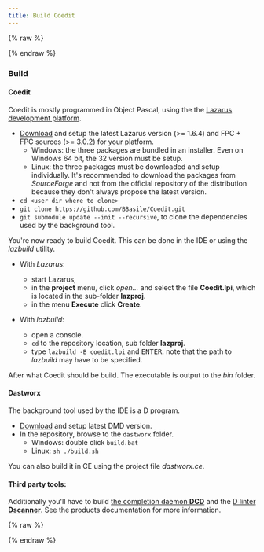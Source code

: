```yaml
---
title: Build Coedit
---
```


{% raw %}
<script src="//cdnjs.cloudflare.com/ajax/libs/anchor-js/4.0.0/anchor.min.js"></script>
{% endraw %}

### Build

#### Coedit

Coedit is mostly programmed in Object Pascal, using the the [Lazarus development platform](http://www.lazarus-ide.org/).

* [Download](http://lazarus.freepascal.org/index.php?page=downloads) and setup the latest Lazarus version (>= 1.6.4) and  FPC + FPC sources (>= 3.0.2) for your platform.
    * Windows: the three packages are bundled in an installer. Even on Windows 64 bit, the 32 version must be setup.
    * Linux: the three packages must be downloaded and setup individually. It's recommended to download the packages from _SourceForge_ and not from the official repository of the distribution because they don't always propose the latest version.
* `cd <user dir where to clone>`
* `git clone https://github.com/BBasile/Coedit.git`
* `git submodule update --init --recursive`, to clone the dependencies used by the background tool.

You're now ready to build Coedit. This can be done in the IDE or using the _lazbuild_ utility.

* With _Lazarus_: 
    * start Lazarus,
    * in the **project** menu, click *open...* and select the file **Coedit.lpi**, which is located in the sub-folder **lazproj**.
    * in the menu **Execute** click **Create**.

* With _lazbuild_: 
    * open a console.
    * `cd` to the repository location, sub folder **lazproj**.
    * type `lazbuild -B coedit.lpi` and <kbd>ENTER</kbd>. note that the path to _lazbuild_ may have to be specified.

After what Coedit should be build. The executable is output to the _bin_ folder.

#### Dastworx

The background tool used by the IDE is a D program.

* [Download](https://dlang.org/download.html#dmd) and setup latest DMD version.
* In the repository, browse to the `dastworx` folder.
    * Windows: double click `build.bat`
    * Linux: `sh ./build.sh`

You can also build it in CE using the project file _dastworx.ce_.

#### Third party tools:

Additionally you'll have to build [the completion daemon **DCD**](https://github.com/BBasile/DCD#setup) and the [D linter **Dscanner**](https://github.com/Hackerpilot/Dscanner#building-and-installing).
See the products documentation for more information.

{% raw %}
<script>
anchors.add();
</script>
{% endraw %}
